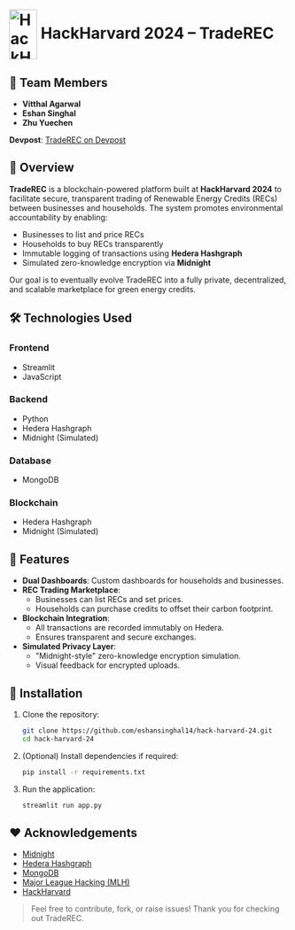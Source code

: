 # <img src="./images/harvard24.png" width="50" height="90" alt="HackHarvard24 logo" style="vertical-align: middle;" /> HackHarvard 2024 – TradeREC

## 👥 Team Members
- **Vitthal Agarwal**
- **Eshan Singhal**
- **Zhu Yuechen**

**Devpost**: [TradeREC on Devpost](https://devpost.com/software/energy-trading)


## 📖 Overview

**TradeREC** is a blockchain-powered platform built at **HackHarvard 2024** to facilitate secure, transparent trading of Renewable Energy Credits (RECs) between businesses and households. The system promotes environmental accountability by enabling:

- Businesses to list and price RECs
- Households to buy RECs transparently
- Immutable logging of transactions using **Hedera Hashgraph**
- Simulated zero-knowledge encryption via **Midnight**

Our goal is to eventually evolve TradeREC into a fully private, decentralized, and scalable marketplace for green energy credits.


## 🛠️ Technologies Used

### Frontend
- Streamlit
- JavaScript

### Backend
- Python
- Hedera Hashgraph
- Midnight (Simulated)

### Database
- MongoDB

### Blockchain
- Hedera Hashgraph
- Midnight (Simulated)

## 🌟 Features

- **Dual Dashboards**: Custom dashboards for households and businesses.
- **REC Trading Marketplace**: 
  - Businesses can list RECs and set prices.
  - Households can purchase credits to offset their carbon footprint.
- **Blockchain Integration**: 
  - All transactions are recorded immutably on Hedera.
  - Ensures transparent and secure exchanges.
- **Simulated Privacy Layer**: 
  - "Midnight-style" zero-knowledge encryption simulation.
  - Visual feedback for encrypted uploads.


## 🚀 Installation

1. Clone the repository:
   ~~~bash
   git clone https://github.com/eshansinghal14/hack-harvard-24.git
   cd hack-harvard-24
   ~~~

2. (Optional) Install dependencies if required:
   ~~~bash
   pip install -r requirements.txt
   ~~~

3. Run the application:
   ~~~bash
   streamlit run app.py
   ~~~


## ❤️ Acknowledgements

- [Midnight](https://midnight.network/)
- [Hedera Hashgraph](https://hedera.com/)
- [MongoDB](https://www.mongodb.com/)
- [Major League Hacking (MLH)](https://mlh.io/)
- [HackHarvard](https://hackharvard.io/)


> Feel free to contribute, fork, or raise issues! Thank you for checking out TradeREC.

